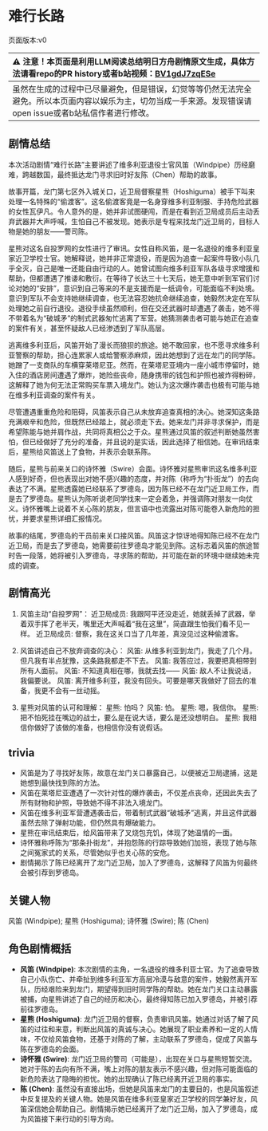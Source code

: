 # 难行长路
页面版本:v0
 

| :warning: 注意！本页面是利用LLM阅读总结明日方舟剧情原文生成，具体方法请看repo的PR history或者b站视频：[BV1gdJ7zqESe](https://www.bilibili.com/video/BV1gdJ7zqESe/)         |
|:----------------------------|
| 虽然在生成的过程中已尽量避免，但是错误，幻觉等等仍然无法完全避免。所以本页面内容以娱乐为主，切勿当成一手来源。发现错误请open issue或者b站私信作者进行修改。|



## 剧情总结
本次活动剧情“难行长路”主要讲述了维多利亚退役士官风笛（Windpipe）历经磨难，跨越数国，最终抵达龙门寻求旧时好友陈（Chen）帮助的故事。

故事开篇，龙门第七区外入城关口，近卫局督察星熊（Hoshiguma）被手下叫来处理一名特殊的“偷渡客”。这名偷渡客竟是一名身穿维多利亚制服、手持危险武器的女性瓦伊凡。令人意外的是，她并非试图硬闯，而是在看到近卫局成员后主动丢弃武器并大声呼喊，生怕自己不被发现。她表示是专程来找龙门近卫局的，目标人物是她的朋友——警司陈。

星熊对这名自投罗网的女性进行了审讯。女性自称风笛，是一名退役的维多利亚皇家近卫学校士官。她解释说，她并非正常退役，而是因为追查一起案件导致小队几乎全灭，自己是唯一还能自由行动的人。她曾试图向维多利亚军队各级寻求增援和帮助，但都遭遇了推诿和敷衍。在等待了长达三十七天后，她无意中听到军官们讨论对她的“安排”，意识到自己等来的不是支援而是一纸调令，可能面临不利处境。意识到军队不会支持她继续调查，也无法容忍她抗命继续追查，她毅然决定在军队处理她之前自行退役。退役手续虽然顺利，但在交还武器时却遭遇了袭击，她不得不带着名为“破城矛”的制式武器匆忙逃离了军营。她猜测袭击者可能与她正在追查的案件有关，甚至怀疑敌人已经渗透到了军队高层。

逃离维多利亚后，风笛开始了漫长而狼狈的旅途。她不敢回家，也不愿寻求维多利亚警察的帮助，担心连累家人或给警察添麻烦，因此她想到了远在龙门的同学陈。她蹭了一支商队的车横穿莱塔尼亚。然而，在莱塔尼亚境内一座小城市停留时，她入住的酒店房间遭遇了爆炸，她险些丧命，随身携带的钱包和护照也被炸得粉碎，这解释了她为何无法正常购买车票入境龙门。她认为这次爆炸袭击也极有可能与她在维多利亚调查的案件有关。

尽管遭遇重重危险和阻碍，风笛表示自己从未放弃追查真相的决心。她深知这条路充满艰辛和危险，但既然已经踏上，就必须走下去。她来龙门并非寻求保护，而是希望陈能与她并肩作战，共同将真相公之于众。星熊通过风笛的叙述判断她虽然害怕，但已经做好了充分的准备，并且说的是实话，因此选择了相信她。在审讯结束后，星熊给风笛送上了食物，并表示会联系陈。

随后，星熊与前来关口的诗怀雅（Swire）会面。诗怀雅对星熊审讯这名维多利亚人感到好奇，但也表现出对她不感兴趣的态度，并对陈（称呼为“扑街龙”）的去向表达了不满。星熊透露她已经联系了罗德岛，因为陈已经不在龙门近卫局工作，而是去了罗德岛。星熊认为陈听说老同学找来一定会着急，并强调陈对朋友一向仗义。诗怀雅嘴上说着不关心陈的朋友，但言语中也流露出对陈可能卷入新危险的担忧，并要求星熊详细汇报情况。

故事的结尾，罗德岛的干员前来关口接风笛。风笛这才惊讶地得知陈已经不在龙门近卫局，而是去了罗德岛，她需要前往罗德岛才能见到陈。这标志着风笛的旅途暂时告一段落，她将被引入罗德岛，寻求陈的帮助，并可能在新的环境中继续她未完成的调查。
## 剧情高光
1.  风笛主动“自投罗网”：
    近卫局成员: 我跟阿平还没走近，她就丢掉了武器，举着双手挥了老半天，嘴里还大声喊着“我在这里”，简直跟生怕我们看不见一样。
    近卫局成员: 督察，我在这关口当了几年差，真没见过这种偷渡客。

2.  风笛讲述自己不放弃调查的决心：
    风笛: 从维多利亚到龙门，我走了几个月。但凡我有半点犹豫，这条路我都走不下去。
    风笛: 我答应过，我要把真相带到所有人面前。
    风笛: 不知道真相在哪，我就去找——
    风笛: 敌人不让我说话，我偏要说。
    风笛: 离开维多利亚，我没有回头。可要是哪天我做好了回去的准备，我更不会有一丝动摇。

3.  星熊对风笛的认可和理解：
    星熊: 怕吗？
    风笛: 怕。
    星熊: 嗯，我信你。
    星熊: 把不怕死挂在嘴边的战士，要么是在说大话，要么是还没想明白。
    星熊: 我相信你做好了该做的准备，也相信你没有说假话。
## trivia
*   风笛是为了寻找好友陈，故意在龙门关口暴露自己，以便被近卫局逮捕，这是她想到最快找到陈的方法。
*   风笛在莱塔尼亚遭遇了一次针对性的爆炸袭击，不仅差点丧命，还因此失去了所有财物和护照，导致她不得不非法入境龙门。
*   风笛在维多利亚军营遭遇袭击后，带着制式武器“破城矛”逃离，并且这件武器虽然去除了弹射功能，但仍然具有爆破能力。
*   星熊在审讯结束后，给风笛带来了叉烧包充饥，体现了她温情的一面。
*   诗怀雅称呼陈为“那条扑街龙”，并抱怨陈的行踪导致她们加班，表现了她与陈之间冤家式的关系，尽管她似乎也关心陈的安危。
*   剧情揭示了陈已经离开了龙门近卫局，加入了罗德岛，这解释了风笛为何最终会被引荐到罗德岛。
## 关键人物
风笛 (Windpipe); 星熊 (Hoshiguma); 诗怀雅 (Swire); 陈 (Chen)
## 角色剧情概括
-   **风笛 (Windpipe)**: 本次剧情的主角，一名退役的维多利亚士官。为了追查导致自己小队伤亡、并牵扯到维多利亚军方高层冷漠与敌意的案件，她毅然离开军队，历经艰险来到龙门，期望得到旧时同学陈的帮助。她在龙门关口主动暴露被捕，向星熊讲述了自己的经历和决心，最终得知陈已加入罗德岛，并被引荐前往罗德岛。
-   **星熊 (Hoshiguma)**: 龙门近卫局的督察，负责审讯风笛。她通过对话了解了风笛的过往和来意，判断出风笛的真诚与决心。她展现了职业素养和一定的人情味，不仅给风笛食物，还基于对陈的了解，主动联系了罗德岛，促成了风笛与陈在罗德岛的会面。
-   **诗怀雅 (Swire)**: 龙门近卫局的警司（可能是），出现在关口与星熊短暂交流。她对于陈的去向有所不满，嘴上对陈的朋友表示不感兴趣，但对陈可能面临的新危险表达了隐晦的担忧。她的出现确认了陈已经离开近卫局的事实。
-   **陈 (Chen)**: 虽然没有直接出场，但她是风笛来龙门的主要目的，也是风笛叙述中反复提及的关键人物。她是风笛在维多利亚皇家近卫学校的同学兼好友，风笛深信她会帮助自己。剧情揭示她已经离开了龙门近卫局，加入了罗德岛，成为风笛接下来行动的引导方向。